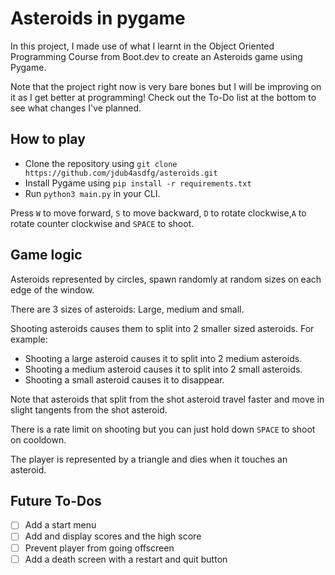 # Asteroids in pygame
In this project, I made use of what I learnt in the Object Oriented Programming Course from Boot.dev to create an Asteroids game using Pygame.

Note that the project right now is very bare bones but I will be improving on it as I get better at programming! Check out the To-Do list at the bottom to see what changes I've planned.

## How to play
- Clone the repository using `git clone https://github.com/jdub4asdfg/asteroids.git`
- Install Pygame using `pip install -r requirements.txt`
- Run `python3 main.py` in your CLI.

Press `W` to move forward, `S` to move backward, `D` to rotate clockwise,`A` to rotate counter clockwise and `SPACE` to shoot.

## Game logic
Asteroids represented by circles, spawn randomly at random sizes on each edge of the window.

There are 3 sizes of asteroids: Large, medium and small.

Shooting asteroids causes them to split into 2 smaller sized asteroids. For example:
- Shooting a large asteroid causes it to split into 2 medium asteroids.
- Shooting a medium asteroid causes it to split into 2 small asteroids.
- Shooting a small asteroid causes it to disappear.

Note that asteroids that split from the shot asteroid travel faster and move in slight tangents from the shot asteroid.

There is a rate limit on shooting but you can just hold down `SPACE` to shoot on cooldown.

The player is represented by a triangle and dies when it touches an asteroid.

## Future To-Dos
- [ ] Add a start menu
- [ ] Add and display scores and the high score 
- [ ] Prevent player from going offscreen
- [ ] Add a death screen with a restart and quit button
